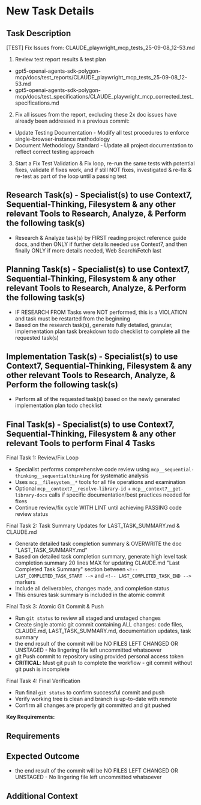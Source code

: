 # New Task Details

## Task Description

[TEST] Fix Issues from: CLAUDE_playwright_mcp_tests_25-09-08_12-53.md

1. Review test report results & test plan
- gpt5-openai-agents-sdk-polygon-mcp/docs/test_reports/CLAUDE_playwright_mcp_tests_25-09-08_12-53.md
- gpt5-openai-agents-sdk-polygon-mcp/docs/test_specifications/CLAUDE_playwright_mcp_corrected_test_specifications.md

2. Fix all issues from the report, excluding these 2x doc issues have already been addressed in a previous commit:
- Update Testing Documentation - Modify all test procedures to enforce single-browser-instance methodology
- Document Methodology Standard - Update all project documentation to reflect correct testing approach

3. Start a Fix Test Validation & Fix loop, re-run the same tests with potential fixes, validate if fixes work, and if still NOT fixes, investigated & re-fix & re-test as part of the loop until a passing test

## Research Task(s) - Specialist(s) to use Context7, Sequential-Thinking, Filesystem & any other relevant Tools to Research, Analyze, & Perform the following task(s)

- Research & Analyze task(s) by FIRST reading project reference guide docs, and then ONLY if further details needed use Context7, and then finally ONLY if more details needed, Web Search\Fetch last

## Planning Task(s) - Specialist(s) to use Context7, Sequential-Thinking, Filesystem & any other relevant Tools to Research, Analyze, & Perform the following task(s)

- IF RESEARCH FROM Tasks were NOT performed, this is a VIOLATION and task must be restarted from the beginning
- Based on the research task(s), generate fully detailed, granular, implementation plan task breakdown todo checklist to complete all the requested task(s)

## Implementation Task(s) - Specialist(s) to use Context7, Sequential-Thinking, Filesystem & any other relevant Tools to Research, Analyze, & Perform the following task(s)

- Perform all of the requested task(s) based on the newly generated implementation plan todo checklist

## Final Task(s) - Specialist(s) to use Context7, Sequential-Thinking, Filesystem & any other relevant Tools to perform Final 4 Tasks

Final Task 1: Review/Fix Loop

- Specialist performs comprehensive code review using `mcp__sequential-thinking__sequentialthinking` for systematic analysis
- Uses `mcp__filesystem__*` tools for all file operations and examination
- Optional `mcp__context7__resolve-library-id` + `mcp__context7__get-library-docs` calls if specific documentation/best practices needed for fixes
- Continue review/fix cycle WITH LINT until achieving PASSING code review status

Final Task 2: Task Summary Updates for LAST_TASK_SUMMARY.md & CLAUDE.md

- Generate detailed task completion summary & OVERWRITE the doc "LAST_TASK_SUMMARY.md"
- Based on detailed task completion summary, generate high level task completion summary 20 lines MAX for updating CLAUDE.md "Last Completed Task Summary" section between `<!-- LAST_COMPLETED_TASK_START -->` and `<!-- LAST_COMPLETED_TASK_END -->` markers
- Include all deliverables, changes made, and completion status
- This ensures task summary is included in the atomic commit

Final Task 3: Atomic Git Commit & Push

- Run `git status` to review all staged and unstaged changes
- Create single atomic git commit containing ALL changes: code files, CLAUDE.md, LAST_TASK_SUMMARY.md, documentation updates, task summary
- the end result of the commit will be NO FILES LEFT CHANGED OR UNSTAGED - No lingering file left uncommitted whatsoever
- git Push commit to repository using provided personal access token
- **CRITICAL**: Must git push to complete the workflow - git commit without git push is incomplete

Final Task 4: Final Verification

- Run final `git status` to confirm successful commit and push
- Verify working tree is clean and branch is up-to-date with remote
- Confirm all changes are properly git committed and git pushed

**Key Requirements:**

## Requirements

## Expected Outcome

- the end result of the commit will be NO FILES LEFT CHANGED OR UNSTAGED - No lingering file left uncommitted whatsoever

## Additional Context
